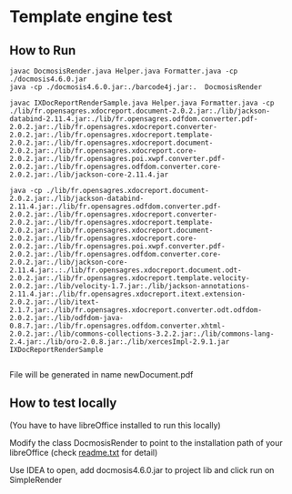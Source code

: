 # Template engine test

## How to Run
```
javac DocmosisRender.java Helper.java Formatter.java -cp ./docmosis4.6.0.jar
java -cp ./docmosis4.6.0.jar:./barcode4j.jar:.  DocmosisRender

javac IXDocReportRenderSample.java Helper.java Formatter.java -cp ./lib/fr.opensagres.xdocreport.document-2.0.2.jar:./lib/jackson-databind-2.11.4.jar:./lib/fr.opensagres.odfdom.converter.pdf-2.0.2.jar:./lib/fr.opensagres.xdocreport.converter-2.0.2.jar:./lib/fr.opensagres.xdocreport.template-2.0.2.jar:./lib/fr.opensagres.xdocreport.document-2.0.2.jar:./lib/fr.opensagres.xdocreport.core-2.0.2.jar:./lib/fr.opensagres.poi.xwpf.converter.pdf-2.0.2.jar:./lib/fr.opensagres.odfdom.converter.core-2.0.2.jar:./lib/jackson-core-2.11.4.jar

java -cp ./lib/fr.opensagres.xdocreport.document-2.0.2.jar:./lib/jackson-databind-2.11.4.jar:./lib/fr.opensagres.odfdom.converter.pdf-2.0.2.jar:./lib/fr.opensagres.xdocreport.converter-2.0.2.jar:./lib/fr.opensagres.xdocreport.template-2.0.2.jar:./lib/fr.opensagres.xdocreport.document-2.0.2.jar:./lib/fr.opensagres.xdocreport.core-2.0.2.jar:./lib/fr.opensagres.poi.xwpf.converter.pdf-2.0.2.jar:./lib/fr.opensagres.odfdom.converter.core-2.0.2.jar:./lib/jackson-core-2.11.4.jar:.:./lib/fr.opensagres.xdocreport.document.odt-2.0.2.jar:./lib/fr.opensagres.xdocreport.template.velocity-2.0.2.jar:./lib/velocity-1.7.jar:./lib/jackson-annotations-2.11.4.jar:./lib/fr.opensagres.xdocreport.itext.extension-2.0.2.jar:./lib/itext-2.1.7.jar:./lib/fr.opensagres.xdocreport.converter.odt.odfdom-2.0.2.jar:./lib/odfdom-java-0.8.7.jar:./lib/fr.opensagres.odfdom.converter.xhtml-2.0.2.jar:./lib/commons-collections-3.2.2.jar:./lib/commons-lang-2.4.jar:./lib/oro-2.0.8.jar:./lib/xercesImpl-2.9.1.jar  IXDocReportRenderSample


```

File will be generated in name newDocument.pdf

## How to test locally
(You have to have libreOffice installed to run this locally)

Modify the class DocmosisRender to point to the installation path of your libreOffice (check [readme.txt](readme.txt) for detail)

Use IDEA to open, add docmosis4.6.0.jar to project lib and click run on SimpleRender




